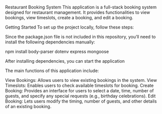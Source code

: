 Restaurant Booking System
This application is a full-stack booking system designed for restaurant management. It provides functionalities to view bookings, view timeslots, create a booking, and edit a booking.

Getting Started
To set up the project locally, follow these steps:

Since the package.json file is not included in this repository, you’ll need to install the following dependencies manually:

npm install body-parser dotenv express mongoose


After installing dependencies, you can start the application

The main functions of this application include:

View Bookings: Allows users to view existing bookings in the system.
View Timeslots: Enables users to check available timeslots for booking.
Create Booking: Provides an interface for users to select a date, time, number of guests, and specify any special requests (e.g., birthday celebrations).
Edit Booking: Lets users modify the timing, number of guests, and other details of an existing booking.
